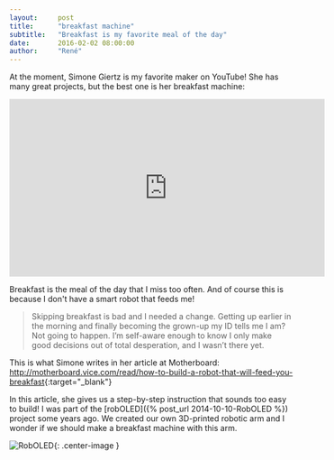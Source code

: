 ```yaml
---
layout:     post
title:      "breakfast machine"
subtitle:   "Breakfast is my favorite meal of the day"
date:       2016-02-02 08:00:00
author:     "René"
---
```


At the moment, Simone Giertz is my favorite maker on YouTube! She has many great projects, but the best one is her breakfast machine:
<div class="videoWrapper">
<iframe width="560" height="315" src="https://www.youtube.com/embed/E2evC2xTNWg" frameborder="0" allowfullscreen></iframe>
</div>

Breakfast is the meal of the day that I miss too often. And of course this is because I don't have a smart robot that feeds me!

> Skipping breakfast is bad and I needed a change. Getting up earlier in the morning and finally becoming the grown-up my ID tells me I am? 
Not going to happen. I’m self-aware enough to know I only make good decisions out of total desperation, and I wasn’t there yet.

This is what Simone writes in her article at Motherboard:
<http://motherboard.vice.com/read/how-to-build-a-robot-that-will-feed-you-breakfast>{:target="_blank"}

In this article, she gives us a step-by-step instruction that sounds too easy to build! I was part of the [robOLED]({% post_url 2014-10-10-RobOLED %}) project some years ago. We created our own 3D-printed robotic arm and I wonder if we should make a breakfast machine with this arm. 

![RobOLED](http://hci.rwth-aachen.de/img/wiki_up/IMG_65_ROBOLED_with_wall.jpg){: .center-image }
